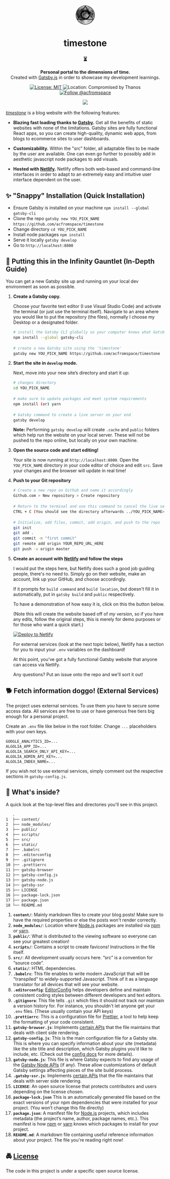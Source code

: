 <!-- HEADING -->

<p align="center">
  <img src="./static/icons/icon-512x512.png" width="60">
</p>
<h1 align="center">️timestone</h1>

<!-- DESCRIPTION -->

<h3 align="center">
  <span role="img" aria-label="Hourglass Not Done">⏳</span>
</h3>
<p align="center">
  <strong>Personal portal to the dimensions of time.</strong><br>
  Created with <a href="https://www.gatsbyjs.org/" target="_blank">Gatsby.js</a> in order to showcase my development learnings.
</p>

<!-- INFORMATION (Shields:IO) -->

<p align="center">
    <a href="https://github.com/acfromspace/timestone/blob/master/LICENSE">
        <img src="https://img.shields.io/github/license/mashape/apistatus.svg"
            alt="License: MIT"></a>
    <img src="https://img.shields.io/badge/location-compromised%20by%20Thanos-red.svg"
            alt="Location: Compromised by Thanos">
    <a href="https://twitter.com/intent/follow?screen_name=acfromspace">
        <img src="https://img.shields.io/twitter/follow/acfromspace.svg?style=social&logo=twitter"
            alt="Follow @acfromspace"></a>
</p>

<!-- FEATURES (Gif goes right below) -->

<p align="center">
  <img src="./static/demo.gif">
</p>

[*timestone*](https://timestone.netlify.com) is a blog website with the following features:

- **Blazing fast loading thanks to [Gatsby](https://www.gatsbyjs.org/).** Get all the benefits of static websites with none of the limitations. Gatsby sites are fully functional React apps, so you can create high-quality, dynamic web apps, from blogs to ecommerce sites to user dashboards.

- **Customizability.** Within the "src" folder, all adaptable files to be made by the user are available. One can even go further to possibly add in aesthetic javascript node packages to add visuals.

- **Hosted with [Netlify](https://www.netlify.com/).** Netlify offers both web-based and command-line interfaces in order to adapt to an extremely easy and intuitive user interface dependent on the user.

<!-- QUICK INSTALLATION -->

## <span role="img" aria-label="Sparkles">✨</span> "Snappy" Installation (Quick Installation)

- Ensure Gatsby is installed on your machine `npm install --global gatsby-cli`
- Clone the repo `gatsby new YOU_PICK_NAME https://github.com/acfromspace/timestone`
- Change directory `cd YOU_PICK_NAME`
- Install node packages `npm install`
- Serve it locally `gatsby develop`
- Go to `http://localhost:8000`

<!-- IN-DEPTH GUIDE -->

## <span role="img" aria-label="Rocket">🚀</span> Putting this in the Infinity Gauntlet (In-Depth Guide)

You can get a new Gatsby site up and running on your local dev environment as soon as possible.

1.  **Create a Gatsby copy.**

    <!-- ```sh means shell code syntax -->

    Choose your favorite text editor (I use Visual Studio Code) and activate the terminal (or just use the terminal itself). Navigate to an area where you would like to put the repository (the files), normally I choose my Desktop or a designated folder.

    ```sh
    # install the Gatsby CLI globally so your computer knows what Gatsby is
    npm install --global gatsby-cli

    # create a new Gatsby site using the 'timestone'
    gatsby new YOU_PICK_NAME https://github.com/acfromspace/timestone
    ```

2.  **Start the site in `develop` mode.**

    Next, move into your new site’s directory and start it up:

    ```sh
    # changes directory
    cd YOU_PICK_NAME

    # make sure to update packages and meet system requirements
    npm install (or) yarn

    # Gatsby command to create a live server on your end
    gatsby develop
    ```
    
    **Note:** Performing `gatsby develop` will create `.cache` and `public` folders which help run the website on your local server. These will not be pushed to the repo online, but locally on your own machine.

3.  **Open the source code and start editing!**

    Your site is now running at `http://localhost:8000`. Open the `YOU_PICK_NAME` directory in your code editor of choice and edit `src`. Save your changes and the browser will update in real time!

4.  **Push to your Git repository**

    ```sh
    # Create a new repo on Github and name it accordingly
    Github.com > New repository > Create repository

    # Return to the terminal and use this command to cancel the live server
    CTRL + C (You should see the directory afterwards ../YOU_PICK_NAME>)

    # Initialize, add files, commit, add origin, and push to the repo
    git init
    git add .
    git commit -m "first commit"
    git remote add origin YOUR_REPO_URL_HERE
    git push -u origin master
    ```

5.  **Create an account with [Netlify](https://www.netlify.com/) and follow the steps**

    I would put the steps here, but Netlify does such a good job guiding people, there's no need to. Simply go on their website, make an account, link up your GitHub, and choose accordingly.
    
    If it prompts for `build command` and `build location`, but doesn't fill it in automatically, put in `gatsby build` and `public` respectively.

    To have a demonstration of how easy it is, click on this the button below. 
    
    (Note this will create the website based off of *my version*, so if you have any edits, follow the original steps, this is merely for demo purposes or for those who want a quick start.)

    <!-- NETLIFY BUTTON -->
    [![Deploy to Netlify](https://www.netlify.com/img/deploy/button.svg)](https://app.netlify.com/start/deploy?repository=https://github.com/acfromspace/timestone)
    
    For external services (look at the next topic below), Netlify has a section for you to input your `.env` variables on the dashboard!

    At this point, you’ve got a fully functional Gatsby website that anyone can access via Netlify. 

    Any questions? Put an issue onto the repo and we'll sort it out!

<!-- EXTERNAL SERVICES -->

## <span role="img" aria-label="Doggo">🐕</span> Fetch information doggo! (External Services)

The project uses external services. To use them you have to secure some access data. All services are free to use or have generous free tiers big enough for a personal project.

Create an `.env` file like below in the root folder. Change `...` placeholders with your own keys.

```text
GOOGLE_ANALYTICS_ID=...
ALGOLIA_APP_ID=...
ALGOLIA_SEARCH_ONLY_API_KEY=...
ALGOLIA_ADMIN_API_KEY=...
ALGOLIA_INDEX_NAME=...
```

If you wish not to use external services, simply comment out the respective sections in `gatsby-config.js`.

<!-- WHAT'S INSIDE? -->

## <span role="img" aria-label="Thinking Face">🤔</span> What's inside?

A quick look at the top-level files and directories you'll see in this project.

```
   .
1  ├── content/
2  ├── node_modules/
3  ├── public/
4  ├── scripts/
5  ├── src/
6  ├── static/
7  ├── .babelrc
8  ├── .editorconfig
9  ├── .gitignore
10 ├── .prettierrc
11 ├── gatsby-browser
12 ├── gatsby-config.js
13 ├── gatsby-node.js
14 ├── gatsby-ssr
15 ├── LICENSE
16 ├── package-lock.json
17 ├── package.json
18 └── README.md
```

1. **`content/`**: Mainly markdown files to create your blog posts! Make sure to have the required properties or else the posts won't render correctly.
2. **`node_modules/`**: Location where [Node.js](https://nodejs.org/en/) packages are installed via [npm](https://www.npmjs.com/) or [yarn](https://yarnpkg.com/en/).
3. **`public/`**: What is distributed to the viewing software so everyone can see your greatest creation!
4. **`scripts/`**: Contains a script to create favicons! Instructions in the file itself.
5. **`src/`**: All development usually occurs here. “src” is a convention for “source code”.
6. **`static/`**: HTML dependencies.
7. **`.babelrc`**: This file enables to write modern JavaScript that will be "transpiled" to widely-supported Javascript. Think of it as a language translator for all devices that will see your website.
8. **`.editorconfig`**: [EditorConfig](https://editorconfig.org) helps developers define and maintain consistent coding styles between different developers and text editors.
9. **`.gitignore`**: This file tells `.git` which files it should not track nor maintain a version history for. For instance, you shouldn't let anyone get your `.env` files. (These usually contain your API keys)
10. **`.prettierrc`**: This is a configuration file for [Prettier](https://prettier.io/), a tool to help keep the formatting of your code consistent.
11. **`gatsby-browser.js`**: Implements [certain APIs](https://www.gatsbyjs.org/docs/browser-apis/) that the file maintains that deals with client side rendering.
12. **`gatsby-config.js`**: This is the main configuration file for a Gatsby site. This is where you can specify information about your site (metadata) like the site title and description, which Gatsby plugins you’d like to include, etc. (Check out the [config docs](https://next.gatsbyjs.org/docs/gatsby-config/) for more details).
13. **`gatsby-node.js`**: This file is where Gatsby expects to find any usage of the [Gatsby Node APIs](https://next.gatsbyjs.org/docs/node-apis/) (if any). These allow customizations of default Gatsby settings affecting pieces of the site build process.
14. **`.gatsby-ssr.js`**: Implements [certain APIs](https://www.gatsbyjs.org/docs/ssr-apis/) that the file maintains that deals with server side rendering.
15. **`LICENSE`**: An open source license that protects contributors and users depending on the license chosen.
16. **`package-lock.json`** This is an automatically generated file based on the exact versions of your npm dependencies that were installed for your project. (You won’t change this file directly)
17. **`package.json`**: A manifest file for [Node.js](https://nodejs.org/en/) projects, which includes metadata (the project’s name, author, package names, etc.). This manifest is how [npm](https://www.npmjs.com/) or [yarn](https://yarnpkg.com/en/) knows which packages to install for your project.
18. **`README.md`**: A markdown file containing useful reference information about your project. The file you're reading right now!

<!-- LICENSE -->

## <span role="img" aria-label="Oncoming Police Car">🚔</span> [License](LICENSE)

The code in this project is under a specific open source license.

